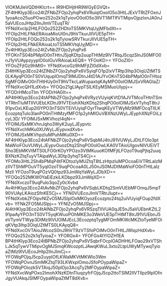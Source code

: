 VlOKMJIeVQDtHKIcrt==
IR9HDHjtHR9WGyEGVQt=
ZF4tHKIyp3Eco24tZFNbZFOjo2yhqPx6VRuiqlOxolO5o3HtLJExVTRtZFOxnJ1yoaAco25uoPOwo252o2k1qTyiovO0olO5o3IlVT1iMTIfVTMipvOjpzIxnJA0nJ5aVUEcoJHtp2IlnJImVTEuqTR/
YFNdXvcIp2HtLFOQo252ZHDtoTS5MKVtqUyjMFbdXt==
YFOIp2HtLFNkERAioaMioUI0nJ9hVTkurJIlVUE5pTH=
YFOIp2HtLFOQo252o2k1qTyiowSRVTkurJIlVUE5pTH=
YFOIp2HtLFNkERAioaLtoTS5MKVtqUyjMD==
Zv4tHKIyp3Eco24tZvNbZFOjo2yhqPx6
YFOKnTS04bPMplO0nTHtnJ5jqKDtp2uupTHtMz9lVTRtqJ5cqzSlnJS0MFO0nJ1yVUAypzyyplO0olOuVRAioaLkEQ8=
YFOoKD==
YFOoZI0=
YFOoZFjtGz9hMI0=
YFNdXvcoGz9hMFjtZI0dXvb=
Zl4tHKIyp3Eco24tZlNbZFOjo2yhqPx6VSyiqFO1p2IxVTRtp3Ihp3OiqUZtMTS0LKAyqPO0nTS0VUquplOmqT9lMJDtnJ4tD1AJYvOKnTS04bPMplO0nTHtozSgMFOiMvO0nTHtHUy0nT9hVTkcLaWupaxtqKAyMPO0olOlMJSxVRAGIaZ/
YFNdXvcQH1LdXvb=
YFOQo21gLIAypTSlLKEyMSMuoUIypj==
YFODrHMcoTIm
YFODrHAGIt==
AP4tHKIyp3Eco24tAPNbZFOjo2yhqPx6VRyzVUyiqKVtD1AJVTMcoTHtnTSmVTRtnTIuMTIlVUEbLKDtrJ91VTEiohXNzKDtq2ShqPO0olOlMJSxVTyhqT8trJ91pvOxLKEup2I0YPO3nTS0VTEiVUyiqFOyrTIwqKEyVTWyMz9lMFOcqTIlLKEcozptqTulo3IanPO0nTHtMzyfMFO1p2yhMlOuVBXNzUWyLJEyphXNzFOiLzcyL3D/
YFOlMJSxMKVhozI4qN==
YFOlMJSxMKVhnJqho3WyK2uyLJEypvtc
YFNdXvchMKu0XUWyLJEypvxdXvb=
YFOlMJSxMKVhpzIuMPuhMKu0XD==
AF4tHKIyp3Eco24tAFNbZFOjo2yhqPx6VSqbMJ4trJ91VUWyLJDtLFOlo3ptMaWioFOuVUWyLJEypvOuozDtq2ShqPO0olOwLKA0VTAioUIgovNlVUEiVTSho3EbMKVtMTS0LFO0rKOyYPOzo3VtMKuuoKOfMFjtLFOzoT9uqPjtq2uuqBXNzKZtqTuyVTAipaWyL3Dtp3yhqTS4Cj==
YFOMo3HtL2Sh4bPMqP4tFKDtozIyMUZtqT8tLzHtpzIuMPOcoaEiVTRtLaIzMzIlVTShMPOuVT5yqlOzoT9uqPOcoaA0LJ50nJS0MJDtMaWioFO0nTHtLaIzMzIl
YFOzoT9uqPOzVQ0tpz93JmWqYaWyLJDbXD==
YFOQo252MKW0YaEiEzkiLKDbpz93JmWqXD==
YFNdXvczoT9uqPulo3qoZy0cXvbd
Av4tHKIyp3Eco24tAvNbZFOjo2yhqPx6VSqbLKDtq2SmVUEbMFOmqJ5mpT90VUAyLKAiozSfnKE5Cj==
YFN0VUEcoJImVTRtrJIupt==
YFNdXvbkZFOipvNlZvO5MJSlplOxMKOyozEcozpto24tq2uiVUyiqFOup2fdXvb=
YFNkZFO5MJSlpj==
YFNlZvO5MJSlpj==
Al4tHKIyp3Eco24tAlNbZFOjo2yhqPx6VRSzqTIlVUA0qJE5nJ5aVUEbnKZtL291paAyYPO3nTS0VT5yqKWuoPOhMKE3o3WeVUE5pTHtMT8trJ91VUEbnJ5eVTymVTWyp3DtMz9lVUOlMJEcL3EcozptqTygMFOmMKWcMKZtoTyeMFOiqKVtp3Ihp3OiqUZtMTS0LKAyqQ8=
YFNdXvcOVTAioJWcozS0nJ9hVT9zVTSfoPOiMvO0nTHtLJWiqzHdXvb=
YFOQo252o2k1qTyioaZ=
YFORGx4=
YFOFGx4tYlOZH1EA
BP4tHKIyp3Eco24tBPNbZFOjo2yhqPx6VSqbrFOcplOADHHtLFOao29xVTShLJk5qTywVTMipvOgMJSmqKWcozptLJAwqKWuL3xto2LtpUWyMTywqTyioaZtMz9lVUEcoJHtp2IlnJImCj==
YFOWqPOjqJ5cp2uyplOfLKWaMKVtMKWlo3Wm
YFOWqPOvnJSmMKZtqT93LKWxplOmoJSfoPOypaWipaZ=
YFOWqPOiozk5VTAiqJ50plOjo3AcqTy2MFOypaWipaZ=
YFNdXvcWqPOxo2ImohXNzKDtnTIuqzyfrFOjqJ5cp2ttoTSlM2IlVTIlpz9lplOfnJgyVUAkqJSlMFOypaWipaZtMT8dXvb=
